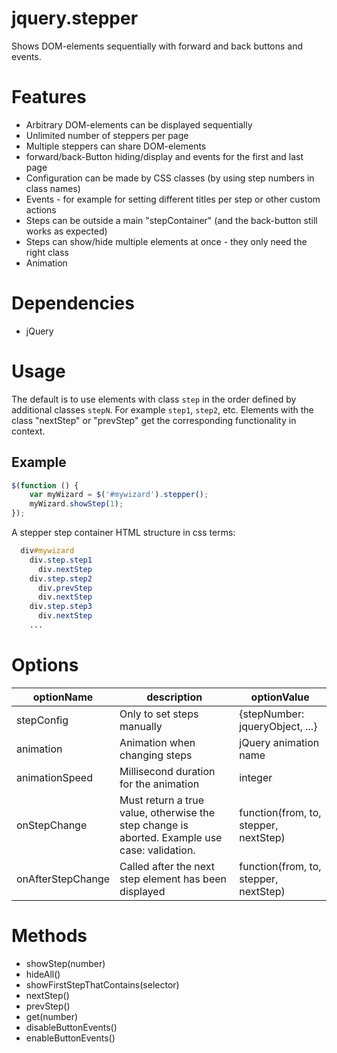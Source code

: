 # jquery.stepper
Shows DOM-elements sequentially with forward and back buttons and events.

# Features
- Arbitrary DOM-elements can be displayed sequentially
- Unlimited number of steppers per page
- Multiple steppers can share DOM-elements
- forward/back-Button hiding/display and events for the first and last page
- Configuration can be made by CSS classes (by using step numbers in class names)
- Events - for example for setting different titles per step or other custom actions
- Steps can be outside a main "stepContainer" (and the back-button still works as expected)
- Steps can show/hide multiple elements at once - they only need the right class
- Animation

# Dependencies
- jQuery

# Usage
The default is to use elements with class ``step`` in the order defined by additional classes ``stepN``. For example ``step1``, ``step2``, etc.
Elements with the class "nextStep" or "prevStep" get the corresponding functionality in context.

## Example
```javascript
$(function () {
	var myWizard = $('#mywizard').stepper();
	myWizard.showStep(1);
});
```

A stepper step container HTML structure in css terms:

```css
  div#mywizard
    div.step.step1
      div.nextStep
    div.step.step2
      div.prevStep
      div.nextStep
    div.step.step3
      div.nextStep
    ...
```

# Options
|optionName|description|optionValue|
----|----|----
|stepConfig|Only to set steps manually|{stepNumber: jqueryObject, ...}|
|animation|Animation when changing steps|jQuery animation name|
|animationSpeed|Millisecond duration for the animation|integer|
|onStepChange|Must return a true value, otherwise the step change is aborted. Example use case: validation.|function(from, to, stepper, nextStep)|
|onAfterStepChange|Called after the next step element has been displayed|function(from, to, stepper, nextStep)|

# Methods
- showStep(number)
- hideAll()
- showFirstStepThatContains(selector)
- nextStep()
- prevStep()
- get(number)
- disableButtonEvents()
- enableButtonEvents()
